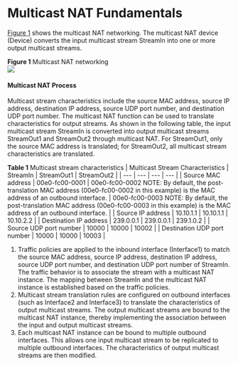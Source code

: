 Multicast NAT Fundamentals
==========================

[Figure 1](#EN-US_CONCEPT_0000001147870144__fig_feature_image_multicast_nat_02) shows the multicast NAT networking. The multicast NAT device (Device) converts the input multicast stream StreamIn into one or more output multicast streams.

**Figure 1** Multicast NAT networking  
![](figure/en-us_image_0000001432235737.png)
#### Multicast NAT Process

Multicast stream characteristics include the source MAC address, source IP address, destination IP address, source UDP port number, and destination UDP port number. The multicast NAT function can be used to translate characteristics for output streams. As shown in the following table, the input multicast stream StreamIn is converted into output multicast streams StreamOut1 and StreamOut2 through multicast NAT. For StreamOut1, only the source MAC address is translated; for StreamOut2, all multicast stream characteristics are translated.

**Table 1** Multicast stream characteristics
| Multicast Stream Characteristics | StreamIn | StreamOut1 | StreamOut2 |
| --- | --- | --- | --- |
| Source MAC address | 00e0-fc00-0001 | 00e0-fc00-0002  NOTE:  By default, the post-translation MAC address (00e0-fc00-0002 in this example) is the MAC address of an outbound interface. | 00e0-fc00-0003  NOTE:  By default, the post-translation MAC address (00e0-fc00-0003 in this example) is the MAC address of an outbound interface. |
| Source IP address | 10.10.1.1 | 10.10.1.1 | 10.10.2.2 |
| Destination IP address | 239.0.0.1 | 239.0.0.1 | 239.1.0.2 |
| Source UDP port number | 10000 | 10000 | 10002 |
| Destination UDP port number | 10000 | 10000 | 10003 |

1. Traffic policies are applied to the inbound interface (Interface1) to match the source MAC address, source IP address, destination IP address, source UDP port number, and destination UDP port number of StreamIn. The traffic behavior is to associate the stream with a multicast NAT instance. The mapping between StreamIn and the multicast NAT instance is established based on the traffic policies.
2. Multicast stream translation rules are configured on outbound interfaces (such as Interface2 and Interface3) to translate the characteristics of output multicast streams. The output multicast streams are bound to the multicast NAT instance, thereby implementing the association between the input and output multicast streams.
3. Each multicast NAT instance can be bound to multiple outbound interfaces. This allows one input multicast stream to be replicated to multiple outbound interfaces. The characteristics of output multicast streams are then modified.